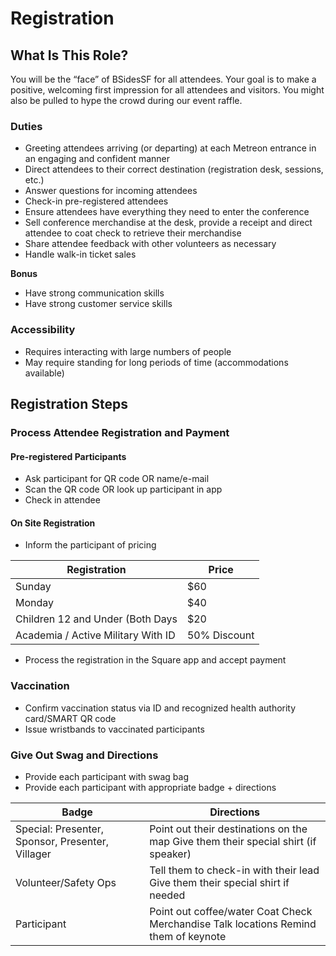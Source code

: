 # Registration 

## What Is This Role?

You will be the “face” of BSidesSF for all attendees. Your goal is to make a positive, welcoming first impression for all attendees and visitors. You might also be pulled to hype the crowd during our event raffle.

### Duties

- Greeting attendees arriving (or departing) at each Metreon entrance in an engaging and confident manner
- Direct attendees to their correct destination (registration desk, sessions, etc.)
- Answer questions for incoming attendees
- Check-in pre-registered attendees
- Ensure attendees have everything they need to enter the conference 
- Sell conference merchandise at the desk, provide a receipt and direct attendee to coat check to retrieve their merchandise	
- Share attendee feedback with other volunteers as necessary
- Handle walk-in ticket sales
  
**Bonus**
- Have strong communication skills
- Have strong customer service skills

### Accessibility
- Requires interacting with large numbers of people
- May require standing for long periods of time (accommodations available)

## Registration Steps 

### Process Attendee Registration and Payment

#### Pre-registered Participants

- Ask participant for QR code OR name/e-mail
- Scan the QR code OR look up participant in app
- Check in attendee

#### On Site Registration

- Inform the participant of pricing 

| Registration                        | Price        |  
|-------------------------------------|--------------|
| Sunday                              | $60          |
| Monday                              | $40          | 
| Children 12 and Under (Both Days    | $20          | 
| Academia / Active Military With ID  | 50% Discount | 

- Process the registration in the Square app and accept payment
  
### Vaccination

- Confirm vaccination status via ID and recognized health authority card/SMART QR code
- Issue wristbands to vaccinated participants
  
### Give Out Swag and Directions

- Provide each participant with swag bag
- Provide each participant with appropriate badge + directions

| Badge                                            | Directions                                                                          |
|--------------------------------------------------|-------------------------------------------------------------------------------------|
| Special: Presenter, Sponsor, Presenter, Villager | Point out their destinations on the map Give them their special shirt (if speaker)  |
| Volunteer/Safety Ops                             | Tell them to check-in with their lead Give them their special shirt if needed       |
| Participant                                      | Point out coffee/water Coat Check Merchandise Talk locations Remind them of keynote |
